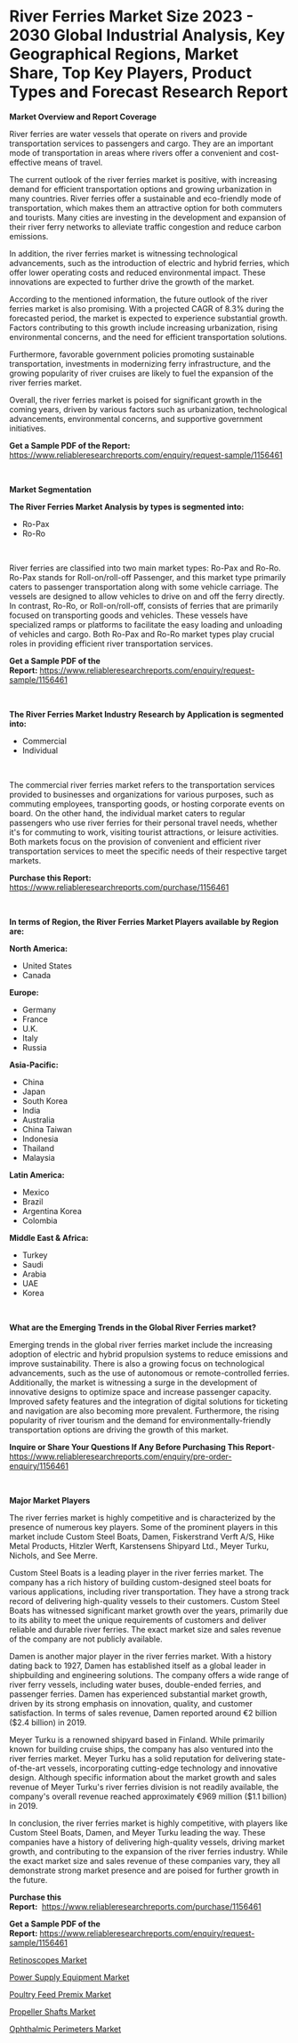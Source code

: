 <p><h1>River Ferries Market Size 2023 - 2030 Global Industrial Analysis, Key Geographical Regions, Market Share, Top Key Players, Product Types and Forecast Research Report</h1></p><p><strong>Market Overview and Report Coverage</strong></p>
<p><p>River ferries are water vessels that operate on rivers and provide transportation services to passengers and cargo. They are an important mode of transportation in areas where rivers offer a convenient and cost-effective means of travel.</p><p>The current outlook of the river ferries market is positive, with increasing demand for efficient transportation options and growing urbanization in many countries. River ferries offer a sustainable and eco-friendly mode of transportation, which makes them an attractive option for both commuters and tourists. Many cities are investing in the development and expansion of their river ferry networks to alleviate traffic congestion and reduce carbon emissions.</p><p>In addition, the river ferries market is witnessing technological advancements, such as the introduction of electric and hybrid ferries, which offer lower operating costs and reduced environmental impact. These innovations are expected to further drive the growth of the market.</p><p>According to the mentioned information, the future outlook of the river ferries market is also promising. With a projected CAGR of 8.3% during the forecasted period, the market is expected to experience substantial growth. Factors contributing to this growth include increasing urbanization, rising environmental concerns, and the need for efficient transportation solutions.</p><p>Furthermore, favorable government policies promoting sustainable transportation, investments in modernizing ferry infrastructure, and the growing popularity of river cruises are likely to fuel the expansion of the river ferries market.</p><p>Overall, the river ferries market is poised for significant growth in the coming years, driven by various factors such as urbanization, technological advancements, environmental concerns, and supportive government initiatives.</p></p>
<p><strong>Get a Sample PDF of the Report:</strong> <a href="https://www.reliableresearchreports.com/enquiry/request-sample/1156461">https://www.reliableresearchreports.com/enquiry/request-sample/1156461</a></p>
<p>&nbsp;</p>
<p><strong>Market Segmentation</strong></p>
<p><strong>The River Ferries Market Analysis by types is segmented into:</strong></p>
<p><ul><li>Ro-Pax</li><li>Ro-Ro</li></ul></p>
<p>&nbsp;</p>
<p><p>River ferries are classified into two main market types: Ro-Pax and Ro-Ro. Ro-Pax stands for Roll-on/roll-off Passenger, and this market type primarily caters to passenger transportation along with some vehicle carriage. The vessels are designed to allow vehicles to drive on and off the ferry directly. In contrast, Ro-Ro, or Roll-on/roll-off, consists of ferries that are primarily focused on transporting goods and vehicles. These vessels have specialized ramps or platforms to facilitate the easy loading and unloading of vehicles and cargo. Both Ro-Pax and Ro-Ro market types play crucial roles in providing efficient river transportation services.</p></p>
<p><strong>Get a Sample PDF of the Report:</strong>&nbsp;<a href="https://www.reliableresearchreports.com/enquiry/request-sample/1156461">https://www.reliableresearchreports.com/enquiry/request-sample/1156461</a></p>
<p>&nbsp;</p>
<p><strong>The River Ferries Market Industry Research by Application is segmented into:</strong></p>
<p><ul><li>Commercial</li><li>Individual</li></ul></p>
<p>&nbsp;</p>
<p><p>The commercial river ferries market refers to the transportation services provided to businesses and organizations for various purposes, such as commuting employees, transporting goods, or hosting corporate events on board. On the other hand, the individual market caters to regular passengers who use river ferries for their personal travel needs, whether it's for commuting to work, visiting tourist attractions, or leisure activities. Both markets focus on the provision of convenient and efficient river transportation services to meet the specific needs of their respective target markets.</p></p>
<p><strong>Purchase this Report:</strong>&nbsp; <a href="https://www.reliableresearchreports.com/purchase/1156461">https://www.reliableresearchreports.com/purchase/1156461</a></p>
<p>&nbsp;</p>
<p><strong>In terms of Region, the River Ferries Market Players available by Region are:</strong></p>
<p>
    <p> <strong> North America: </strong>
        <ul>
            <li>United States</li>
            <li>Canada</li>
        </ul>
        </p> 
    <p> <strong> Europe: </strong>
        <ul>
            <li>Germany</li>
            <li>France</li>
            <li>U.K.</li>
            <li>Italy</li>
            <li>Russia</li>
        </ul>
        </p> 
    <p> <strong> Asia-Pacific: </strong>
        <ul>
            <li>China</li>
            <li>Japan</li>
            <li>South Korea</li>
            <li>India</li>
            <li>Australia</li>
            <li>China Taiwan</li>
            <li>Indonesia</li>
            <li>Thailand</li>
            <li>Malaysia</li>
        </ul>
        </p> 
    <p> <strong> Latin America: </strong>
        <ul>
            <li>Mexico</li>
            <li>Brazil</li>
            <li>Argentina Korea</li>
            <li>Colombia</li>
        </ul>
        </p> 
    <p> <strong> Middle East & Africa: </strong>
        <ul>
            <li>Turkey</li>
            <li>Saudi</li>
            <li>Arabia</li>
            <li>UAE</li>
            <li>Korea</li>
        </ul>
    </p>
    </p>
<p>&nbsp;</p>
<p><strong>What are the Emerging Trends in the Global River Ferries market?</strong></p>
<p><p>Emerging trends in the global river ferries market include the increasing adoption of electric and hybrid propulsion systems to reduce emissions and improve sustainability. There is also a growing focus on technological advancements, such as the use of autonomous or remote-controlled ferries. Additionally, the market is witnessing a surge in the development of innovative designs to optimize space and increase passenger capacity. Improved safety features and the integration of digital solutions for ticketing and navigation are also becoming more prevalent. Furthermore, the rising popularity of river tourism and the demand for environmentally-friendly transportation options are driving the growth of this market.</p></p>
<p><strong>Inquire or Share Your Questions If Any Before Purchasing This Report</strong>- <a href="https://www.reliableresearchreports.com/enquiry/pre-order-enquiry/1156461">https://www.reliableresearchreports.com/enquiry/pre-order-enquiry/1156461</a></p>
<p>&nbsp;</p>
<p><strong>Major Market Players</strong></p>
<p><p>The river ferries market is highly competitive and is characterized by the presence of numerous key players. Some of the prominent players in this market include Custom Steel Boats, Damen, Fiskerstrand Verft A/S, Hike Metal Products, Hitzler Werft, Karstensens Shipyard Ltd., Meyer Turku, Nichols, and See Merre.</p><p>Custom Steel Boats is a leading player in the river ferries market. The company has a rich history of building custom-designed steel boats for various applications, including river transportation. They have a strong track record of delivering high-quality vessels to their customers. Custom Steel Boats has witnessed significant market growth over the years, primarily due to its ability to meet the unique requirements of customers and deliver reliable and durable river ferries. The exact market size and sales revenue of the company are not publicly available.</p><p>Damen is another major player in the river ferries market. With a history dating back to 1927, Damen has established itself as a global leader in shipbuilding and engineering solutions. The company offers a wide range of river ferry vessels, including water buses, double-ended ferries, and passenger ferries. Damen has experienced substantial market growth, driven by its strong emphasis on innovation, quality, and customer satisfaction. In terms of sales revenue, Damen reported around €2 billion ($2.4 billion) in 2019.</p><p>Meyer Turku is a renowned shipyard based in Finland. While primarily known for building cruise ships, the company has also ventured into the river ferries market. Meyer Turku has a solid reputation for delivering state-of-the-art vessels, incorporating cutting-edge technology and innovative design. Although specific information about the market growth and sales revenue of Meyer Turku's river ferries division is not readily available, the company's overall revenue reached approximately €969 million ($1.1 billion) in 2019.</p><p>In conclusion, the river ferries market is highly competitive, with players like Custom Steel Boats, Damen, and Meyer Turku leading the way. These companies have a history of delivering high-quality vessels, driving market growth, and contributing to the expansion of the river ferries industry. While the exact market size and sales revenue of these companies vary, they all demonstrate strong market presence and are poised for further growth in the future.</p></p>
<p><strong>Purchase this Report:</strong>&nbsp;&nbsp;<a href="https://www.reliableresearchreports.com/purchase/1156461">https://www.reliableresearchreports.com/purchase/1156461</a></p>
<p></p>
<p><strong>Get a Sample PDF of the Report:</strong>&nbsp;<a href="https://www.reliableresearchreports.com/enquiry/request-sample/1156461">https://www.reliableresearchreports.com/enquiry/request-sample/1156461</a></p>
<p><p><a href="https://www.linkedin.com/pulse/retinoscopes-market-share-amp-new-trends-analysis-report-pb9le/">Retinoscopes Market</a></p><p><a href="https://medium.com/@azadyoi012547/power-supply-equipment-market-analysis-and-sze-forecasted-for-period-from-2023-to-2030-d38dce2d82bb">Power Supply Equipment Market</a></p><p><a href="https://medium.com/@marieriley2012/poultry-feed-premix-market-size-reveals-the-best-marketing-channels-in-global-industry-0c6d21f8f07f">Poultry Feed Premix Market</a></p><p><a href="https://github.com/vimar16th/Market-Research-Report-List-1/blob/main/propeller-shafts-market.md">Propeller Shafts Market</a></p><p><a href="https://www.linkedin.com/pulse/ophthalmic-perimeters-market-research-report-unlocks-analysis-azt1e/">Ophthalmic Perimeters Market</a></p></p>
